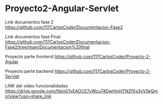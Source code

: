 # Proyecto2-Angular-Servlet

Link documentos fase 2 
https://github.com/117CarlosCoder/Documentacion-Fase2

Link documentos fase Final 
https://github.com/117CarlosCoder/Documentacion-Fase2/tree/main/Documentacion%20final

Proyecto parte frontend
https://github.com/117CarlosCoder/Proyecto-2-Agular

Proyecto parte backend
https://github.com/117CarlosCoder/Proyecto-2-Servlet

LINK del video funcionalidades
https://drive.google.com/file/d/1vEAOCE7vWcu74DwHmHTNZfXs3yV5kQmo/view?usp=share_link
